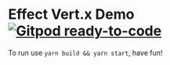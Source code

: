 # Effect Vert.x Demo [![Gitpod ready-to-code](https://img.shields.io/badge/Gitpod-ready--to--code-908a85?logo=gitpod)](https://gitpod.io/#https://github.com/mikearnaldi/es4x-effect)

To run use `yarn build && yarn start`, have fun!